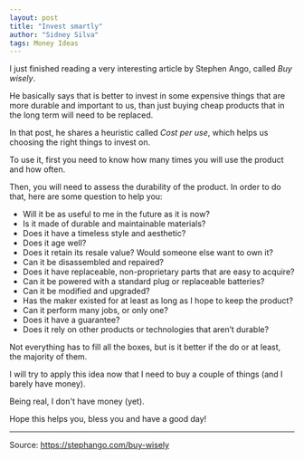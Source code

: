 ```yaml
---
layout: post
title: "Invest smartly"
author: "Sidney Silva"
tags: Money Ideas
---
```


I just finished reading a very interesting article by Stephen Ango, called *Buy wisely*.

He basically says that is better to invest in some expensive things that are more durable and important to us, than just buying cheap products that in the long term will need to be replaced.

In that post, he shares a heuristic called *Cost per use*, which helps us choosing the right things to invest on.

To use it, first you need to know how many times you will use the product and how often.

Then, you will need to assess the durability of the product. In order to do that, here are some question to help you:

- Will it be as useful to me in the future as it is now?
- Is it made of durable and maintainable materials?
- Does it have a timeless style and aesthetic?
- Does it age well?
- Does it retain its resale value? Would someone else want to own it?
- Can it be disassembled and repaired?
- Does it have replaceable, non-proprietary parts that are easy to acquire?
- Can it be powered with a standard plug or replaceable batteries?
- Can it be modified and upgraded?
- Has the maker existed for at least as long as I hope to keep the product?
- Can it perform many jobs, or only one?
- Does it have a guarantee?
- Does it rely on other products or technologies that aren’t durable?

Not everything has to fill all the boxes, but is it better if the do or at least, the majority of them.

I will try to apply this idea now that I need to buy a couple of things (and I barely have money).

Being real, I don't have money (yet).

Hope this helps you, bless you and have a good day!

---

Source: https://stephango.com/buy-wisely




